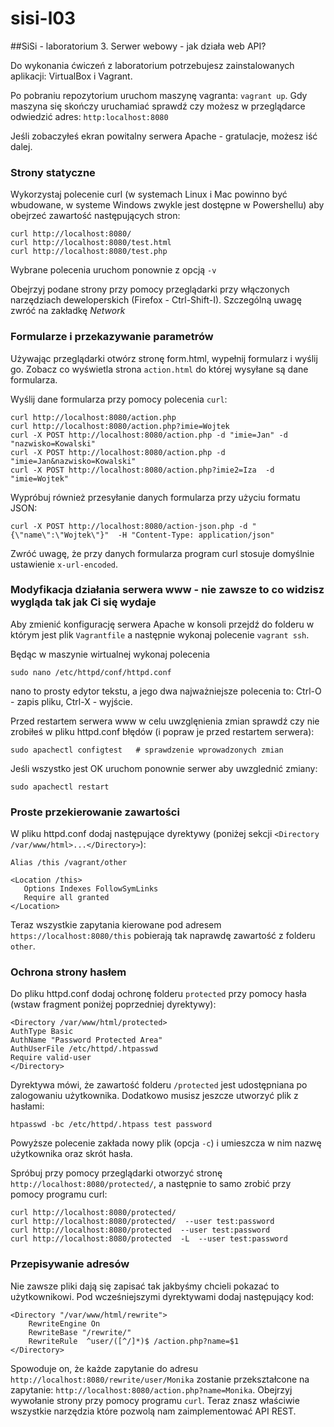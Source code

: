 # sisi-l03

##SiSi - laboratorium 3. Serwer webowy - jak działa web API?

Do wykonania ćwiczeń z laboratorium potrzebujesz zainstalowanych aplikacji: VirtualBox i Vagrant.

Po pobraniu repozytorium uruchom maszynę vagranta: `vagrant up`. Gdy maszyna się skończy uruchamiać sprawdź czy możesz w przeglądarce odwiedzić adres: `http:localhost:8080`

Jeśli zobaczyłeś ekran powitalny serwera Apache - gratulacje, możesz iść dalej.

### Strony statyczne

Wykorzystaj polecenie curl (w systemach Linux i Mac powinno być wbudowane, w systeme Windows zwykle jest dostępne w Powershellu) aby obejrzeć zawartość następujących stron:
```
curl http://localhost:8080/
curl http://localhost:8080/test.html
curl http://localhost:8080/test.php
```
Wybrane polecenia uruchom ponownie z opcją `-v`

Obejrzyj podane strony przy pomocy przeglądarki przy włączonych narzędziach deweloperskich (Firefox - Ctrl-Shift-I). Szczególną uwagę zwróć na zakładkę *Network*

### Formularze i przekazywanie parametrów
Używając przeglądarki otwórz stronę form.html, wypełnij formularz i wyślij go. Zobacz co wyświetla strona `action.html` do której wysyłane są dane formularza.

Wyślij dane formularza przy pomocy polecenia `curl`:
```
curl http://localhost:8080/action.php
curl http://localhost:8080/action.php?imie=Wojtek
curl -X POST http://localhost:8080/action.php -d "imie=Jan" -d "nazwisko=Kowalski"
curl -X POST http://localhost:8080/action.php -d "imie=Jan&nazwisko=Kowalski"
curl -X POST http://localhost:8080/action.php?imie2=Iza  -d "imie=Wojtek"
```
Wypróbuj również przesyłanie danych formularza przy użyciu formatu JSON:
```
curl -X POST http://localhost:8080/action-json.php -d "{\"name\":\"Wojtek\"}"  -H "Content-Type: application/json"
```
Zwróć uwagę, że przy danych formularza program curl stosuje domyślnie ustawienie `x-url-encoded`.

### Modyfikacja działania serwera www - nie zawsze to co widzisz wygląda tak jak Ci się wydaje

Aby zmienić konfigurację serwera Apache w konsoli przejdź do folderu w którym jest plik `Vagrantfile` a następnie wykonaj polecenie `vagrant ssh`.

Będąc w maszynie wirtualnej wykonaj polecenia
```
sudo nano /etc/httpd/conf/httpd.conf
```
nano to prosty edytor tekstu, a jego dwa najważniejsze polecenia to: Ctrl-O - zapis pliku, Ctrl-X - wyjście.

Przed restartem serwera www w celu uwzglęnienia zmian sprawdź czy nie zrobiłeś w pliku httpd.conf błędów (i popraw je przed restartem serwera):
```
sudo apachectl configtest   # sprawdzenie wprowadzonych zmian
```
Jeśli wszystko jest OK uruchom ponownie serwer aby uwzglednić zmiany:
```
sudo apachectl restart
```

### Proste przekierowanie zawartości 

W pliku httpd.conf dodaj następujące dyrektywy (poniżej sekcji `<Directory /var/www/html>...</Directory>`):
```
Alias /this /vagrant/other

<Location /this>
   Options Indexes FollowSymLinks
   Require all granted
</Location>
```
Teraz wszystkie zapytania kierowane pod adresem `https://localhost:8080/this` pobierają tak naprawdę zawartość z folderu `other`.


### Ochrona strony hasłem

Do pliku httpd.conf dodaj ochronę folderu `protected` przy pomocy hasła (wstaw fragment poniżej poprzedniej dyrektywy):
```
<Directory /var/www/html/protected>
AuthType Basic
AuthName "Password Protected Area"
AuthUserFile /etc/httpd/.htpasswd
Require valid-user
</Directory>
```
Dyrektywa mówi, że zawartość folderu `/protected` jest udostępniana po zalogowaniu użytkownika.
Dodatkowo musisz jeszcze utworzyć plik z hasłami:
```
htpasswd -bc /etc/httpd/.htpass test password
```
Powyższe polecenie zakłada nowy plik (opcja `-c`) i umieszcza w nim nazwę użytkownika oraz skrót hasła.

Spróbuj przy pomocy przeglądarki otworzyć stronę `http://localhost:8080/protected/`, a następnie to samo zrobić przy pomocy programu curl:
```
curl http://localhost:8080/protected/
curl http://localhost:8080/protected/  --user test:password
curl http://localhost:8080/protected  --user test:password
curl http://localhost:8080/protected  -L  --user test:password
```

### Przepisywanie adresów

Nie zawsze pliki dają się zapisać tak jakbyśmy chcieli pokazać to użytkownikowi.
Pod wcześniejszymi dyrektywami dodaj następujący kod:
```
<Directory "/var/www/html/rewrite">
    RewriteEngine On
    RewriteBase "/rewrite/"
    RewriteRule  ^user/([^/]*)$ /action.php?name=$1
</Directory>
```
Spowoduje on, że każde zapytanie do adresu `http://localhost:8080/rewrite/user/Monika` zostanie przekształcone na zapytanie: `http://localhost:8080/action.php?name=Monika`. Obejrzyj wywołanie strony przy pomocy programu `curl`. Teraz znasz właściwie wszystkie narzędzia które pozwolą nam zaimplementować API REST.
